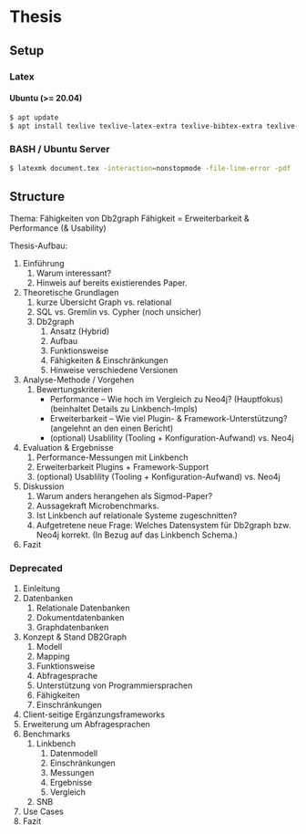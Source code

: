 # Thesis

## Setup

### Latex

#### Ubuntu (>= 20.04)

```bash
$ apt update
$ apt install texlive texlive-latex-extra texlive-bibtex-extra texlive-lang-german texlive-plain-generic texlive-font-utils texlive-science latexmk
```

### BASH / Ubuntu Server

```bash
$ latexmk document.tex -interaction=nonstopmode -file-line-error -pdf
```

## Structure

Thema: Fähigkeiten von Db2graph
Fähigkeit = Erweiterbarkeit & Performance (& Usability)

Thesis-Aufbau:
1. Einführung
    1. Warum interessant?
    1. Hinweis auf bereits existierendes Paper. 
1. Theoretische Grundlagen 
    1. kurze Übersicht Graph vs. relational
    1. SQL vs. Gremlin vs. Cypher (noch unsicher)
    1. Db2graph
        1. Ansatz (Hybrid)
        1. Aufbau
        1. Funktionsweise
        1. Fähigkeiten & Einschränkungen
        1. Hinweise verschiedene Versionen
1. Analyse-Methode / Vorgehen
    1. Bewertungskriterien
        - Performance – Wie hoch im Vergleich zu Neo4j? (Hauptfokus) (beinhaltet Details zu Linkbench-Impls)
        - Erweiterbarkeit – Wie viel Plugin- & Framework-Unterstützung? (angelehnt an den einen Bericht)
        - (optional) Usablility (Tooling + Konfiguration-Aufwand) vs. Neo4j
1. Evaluation & Ergebnisse
    1. Performance-Messungen mit Linkbench
    1. Erweiterbarkeit Plugins + Framework-Support
    1. (optional) Usablility (Tooling + Konfiguration-Aufwand) vs. Neo4j
1. Diskussion
    1. Warum anders herangehen als Sigmod-Paper?
    1. Aussagekraft Microbenchmarks.
    1. Ist Linkbench auf relationale Systeme zugeschnitten?
    1. Aufgetretene neue Frage: Welches Datensystem für Db2graph bzw. Neo4j korrekt. (In Bezug auf das Linkbench Schema.)
1. Fazit 

### Deprecated 

1. Einleitung
1. Datenbanken
    1. Relationale Datenbanken
    1. Dokumentdatenbanken
    1. Graphdatenbanken
1. Konzept & Stand DB2Graph
    1. Modell
    1. Mapping
    1. Funktionsweise
    1. Abfragesprache
    1. Unterstützung von Programmiersprachen
    1. Fähigkeiten
    1. Einschränkungen
1. Client-seitige Ergänzungsframeworks
1. Erweiterung um Abfragesprachen
1. Benchmarks
    1. Linkbench
        1. Datenmodell
        1. Einschränkungen
        1. Messungen
        1. Ergebnisse
        1. Vergleich
    1. SNB
1. Use Cases
1. Fazit





